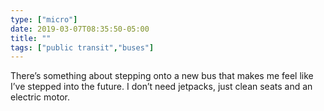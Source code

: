 ```yaml
---
type: ["micro"]
date: 2019-03-07T08:35:50-05:00
title: ""
tags: ["public transit","buses"]
---
```

There’s something about stepping onto a new bus that makes me feel like I’ve stepped into the future. I don’t need jetpacks, just clean seats and an electric motor.
